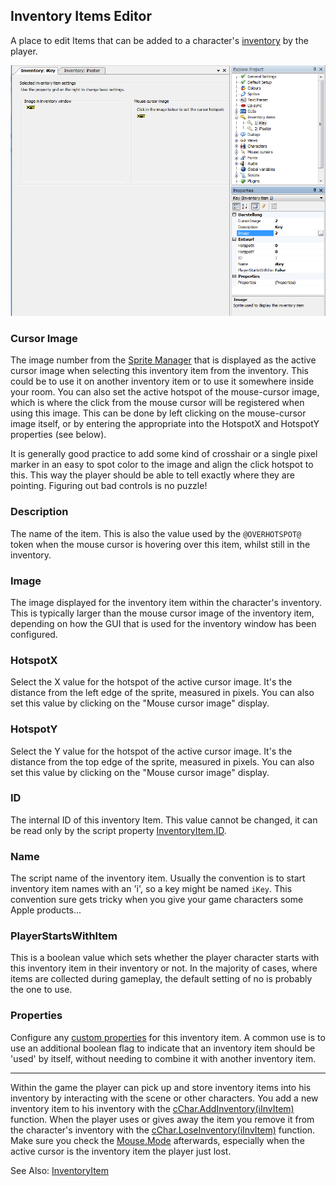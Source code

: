## Inventory Items Editor

A place to edit Items that can be added to a character's [inventory](Settingupthegame#inventory) by the player.

![Screenshot Inventory Item Editor](images/EditorInventoryItems_img1.png)

### Cursor Image

The image number from the [Sprite Manager](EditorSprite) that is displayed as the active cursor image when selecting this inventory item from the inventory. This could be to use it on another inventory item or to use it somewhere inside your room. You can also set the active hotspot of the mouse-cursor image, which is where the click from the mouse cursor will be registered when using this image. This can be done by left clicking on the mouse-cursor image itself, or by entering the appropriate into the HotspotX and HotspotY properties (see below).

It is generally good practice to add some kind of crosshair or a single pixel marker in an easy to spot color to the image and align the click hotspot to this. This way the player should be able to tell exactly where they are pointing. Figuring out bad controls is no puzzle!

### Description

The name of the item. This is also the value used by the `@OVERHOTSPOT@` token when the mouse cursor is hovering over this item, whilst still in the inventory.

### Image

The image displayed for the inventory item within the character's inventory. This is typically larger than the mouse cursor image of the inventory item, depending on how the GUI that is used for the inventory window has been configured.

### HotspotX

Select the X value for the hotspot of the active cursor image. It's the distance from the left edge of the sprite, measured in pixels. You can also set this value by clicking on the "Mouse cursor image" display.

### HotspotY

Select the Y value for the hotspot of the active cursor image. It's the distance from the top edge of the sprite, measured in pixels. You can also set this value by clicking on the "Mouse cursor image" display.

### ID

The internal ID of this inventory Item. This value cannot be changed, it can be read only by the script property [InventoryItem.ID](InventoryItem#inventoryitemid).

### Name

The script name of the inventory item. Usually the convention is to start inventory item names with an 'i', so a key might be named `iKey`. This convention sure gets tricky when you give your game characters some Apple products...

### PlayerStartsWithItem

This is a boolean value which sets whether the player character starts with this inventory item in their inventory or not. In the majority of cases, where items are collected during gameplay, the default setting of no is probably the one to use.

### Properties

Configure any [custom properties](CustomProperties) for this inventory item. A common use is to use an additional boolean flag to indicate that an inventory item should be 'used' by itself, without needing to combine it with another inventory item.

<hr>

Within the game the player can pick up and store inventory items into his inventory by interacting with the scene or other characters. You add a new inventory item to his inventory with the [cChar.AddInventory(iInvItem)](Character#characteraddinventory) function. When the player uses or gives away the item you remove it from the character's inventory with the [cChar.LoseInventory(iInvItem)](Character#characterloseinventory) function. Make sure you check the [Mouse.Mode](Mouse#mousemode) afterwards, especially when the active cursor is the inventory item the player just lost.

See Also: [InventoryItem](InventoryItem)
